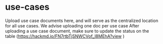 # use-cases
Upload use case documents here, and will serve as the centralized location for all use cases. We advise uploading one doc per use case
After uploading a use case document, make sure to update the status on the table (https://hackmd.io/FN7rtbTjSNWCVof_l8MEhA?view )
